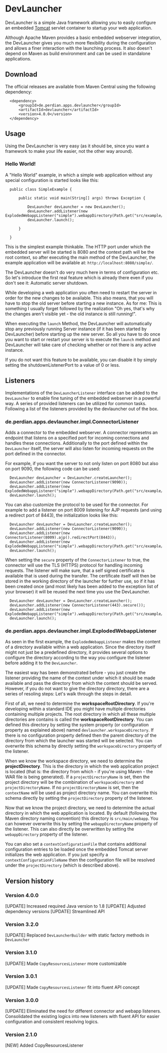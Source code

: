# DevLauncher

DevLauncher is a simple Java framework allowing you to easily configure an
embedded [Tomcat](http://tomcat.apache.org/) servlet container to startup
your web application.

Although Apache Maven provides a basic embedded webserver integration, the
DevLauncher gives you much more flexibility during the configuration and allows
a finer interaction with the launching process. It also doesn't depend on
Maven as build environment and can be used in standalone applications.

## Download

The official releases are available from Maven Central using the following
dependency:

      <dependency>
          <groupId>de.perdian.apps.devlauncher</groupId>
          <artifactId>devlauncher</artifactId>
          <version>4.0.0</version>
      </dependency>

## Usage

Using the DevLauncher is very easy (as it should be, since you want a framework
to make your life easier, not the other way around).

### Hello World!

A "Hello World" example, in which a simple web application without any special
configuration is started looks like this:

      public class SimpleExample {

          public static void main(String[] args) throws Exception {

              DevLauncher devLauncher = new DevLauncher();
              devLauncher.addListener(new ExplodedWebappListener("simple").webappDirectory(Path.get("src/example/webapp/simple/")));
              devLauncher.launch();

          }

      }

This is the simplest example thinkable. The HTTP port under which the embedded
server will be started is 8080 and the context path will be the root context, so
after executing the main method of the DevLauncher, the example application will
be available at: `http://localhost:8080/simple/`.

The DevLauncher doesn't do very much here in terms of configuration etc. So
let's introduce the first real feature which is already there even if you don't
see it: Automatic server shutdown.

While developing a web application you often need to restart the server in order
for the new changes to be available. This also means, that you will have to stop
the old server before starting a new instance. As for me: This is something I
usually forget followed by the realization "Oh yes, that's why the changes
aren't visible yet - the old instance is still running!".

When executing the `launch` Method, the DevLauncher will automatically stop any
previously running Server instance (if it has been started by DevLauncher)
before starting up the new server. So all you have to do once you want to start
or restart your server is to execute the `launch` method and DevLauncher will
take care of checking whether or not there is any active instance.

If you do not want this feature to be available, you can disable it by simply
setting the shutdownListenerPort to a value of 0 or less.

## Listeners

Implementations of the `DevLauncherListener` interface can be added to the
`DevLauncher` to enable fine tuning of the embedded webserver in a powerful
way. A series of provided listeners can be utilized for common tasks. Following
a list of the listeners provided by the devlauncher out of the box.

### de.perdian.apps.devlauncher.impl.ConnectorListener

Adds a connector to the embedded webserver. A connector represetns an endpoint
that listens on a specified port for incoming connections and handles these
connections. Additionally to the port defined within the `DevLauncher` itself,
the server will also listen for incoming requests on the port defined in the
connector.

For example, if you want the server to not only listen on port 8080 but also on
port 9090, the following code can be used:

      DevLauncher devLauncher = DevLauncher.createLauncher();
      devLauncher.addListener(new ConnectorListener(9090));
      devLauncher.addListener(new ExplodedWebappListener("simple").webappDirectory(Path.get("src/example/webapp/simple/")));
      devLauncher.launch();

You can also customize the protocol to be used for the connector. For example to
add a listener on port 8009 listening for AJP requests (and using a redirect
port of 8443), the initialization looks like this:

      DevLauncher devLauncher = DevLauncher.createLauncher();
      devLauncher.addListener(new ConnectorListener(9090));
      devLauncher.addListener(new ConnectorListener(8009).ajp().redirectPort(8443));
      devLauncher.addListener(new ExplodedWebappListener("simple").webappDirectory(Path.get("src/example/webapp/simple/")));
      devLauncher.launch();

When setting the `secure` property of the `ConnectorListener` to true, the
connector will use the TLS (HTTPS) protocol for handling incoming requests.
The listener will make sure, that a self signed certificate is available that
is used during the transfer. The certificate itself will then be stored in the
working directory of the launcher for further use, so if it has been created
once (and most likely has been added to the exception list of your browser) it
will be reused the next time you use the DevLauncher.

      DevLauncher devLauncher = DevLauncher.createLauncher();
      devLauncher.addListener(new ConnectorListener(443).secure());
      devLauncher.addListener(new ExplodedWebappListener("simple").webappDirectory(Path.get("src/example/webapp/simple/")));
      devLauncher.launch();

### de.perdian.apps.devlauncher.impl.ExplodedWebappListener

As seen in the first example, the `ExplodedWebappListener` makes the content of 
a directory available within a web application. Since the directory itself might
not just be a predefined directory, it provides several options to configure the
directory according to the way you configure the listener before adding it to
the `DevLauncher`.

The easiest way has been demonstrated before - you just create the listener
providing the name of the context under which it should be made available and
pass the directory from which the content should be served. However, if you do
not want to give the directory directory, there are a series of resoling steps:
Let's walk through the steps in detail.

First of all, we need to determine the **workspaceRootDirectory**. If you're
developing within a standard IDE you might have multiple directories containing
multiple projects. The root directory in which all these multiple directories
are contains is called the **workspaceRootDirectory**. You can defined this
directory by setting the system property (or configuration property as explained
above) named `devlauncher.workspaceDirectory`. If there is no configuration
property defined then the parent directory of the directory from which the
launcher was started will be selected. You can overwrite this schema by directly
setting the `workspaceDirectory` property of the listener.

When we know the workspace directory, we need to determine the
**projectDirectory**. This is the directory in which the web application project
is located (that is: the directory from which - if you're using Maven - the
WAR file is being generated). If a `projectDirectoryName` is set, then the
project directory will be the combination of `workspaceDirectory` and
`projectDirectoryName`. If no `projectDirectoryName` is set, then the
`contextName` will be used as project directory name. You can overwrite this 
schema directly by setting the `projectDirectory` property of the listener.

Now that we know the project directory, we need to determine the actual
directory in which the web application is located. By default (following the
Maven directory naming convention) this directory is `src/main/webapp`. You can
however overwrite this by setting the `webappDirectoryName` property of the
listener. This can also directly be overwritten by setting the `webappDirectory`
property of the listener.

You can also set a `contextConfigurationFile` that contains additional
configuration entries to be loaded once the embedded Tomcat server initializes
the web application. If you just specify a `contextConfigurationFileName` then
the configuration file will be resolved under the `projectDirectory` (which is
described above).

## Version history

### Version 4.0.0

[UPDATE] Increased required Java version to 1.8
[UPDATE] Adjusted dependency versions
[UPDATE] Streamlined API

### Version 3.2.0

[UPDATE] Replaced `DevLauncherBuilder` with static factory methods in
         `DevLauncher`

### Version 3.1.0

[UPDATE] Made `CopyResourcesListener` more customizable

### Version 3.0.1

[UPDATE] Made `CopyResourcesListener` fit into fluent API concept

### Version 3.0.0

[UPDATE] Eliminated the need for different connector and webapp listeners.
         Consolidated the existing logics into new listeners with fluent API for
         easier configuration and consistent resolving logics.

### Version 2.1.0

[NEW]    Added CopyResourcesListener